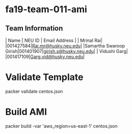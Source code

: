 # fa19-team-011-ami

## Team Information

| Name | NEU ID | Email Address |
| Mrinal Rai| |001427584|Rai.mr@husky.neu.edu| |Samartha Swaroop Girish|001401907|girish.s@husky.neu.edu| | Vidushi Garg| |001417109|Garg.vid@husky.neu.edu| 

# Validate Template
packer validate centos.json
# Build AMI
packer build -var 'aws_region=us-east-1' centos.json

